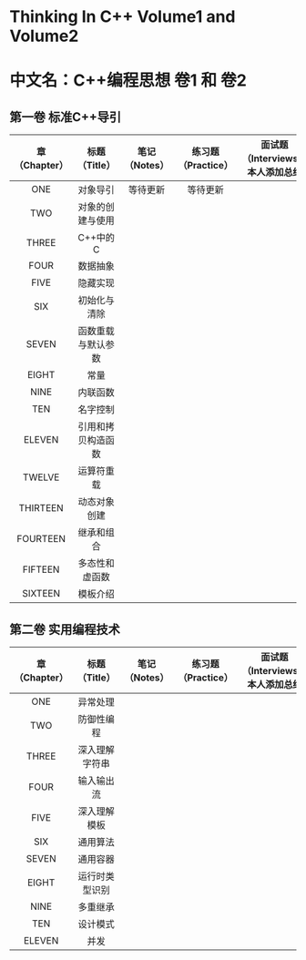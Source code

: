 # Thinking In C++ Volume1 and Volume2 
# 中文名：C++编程思想 卷1 和 卷2 

## 第一卷 标准C++导引
|章（Chapter）|标题（Title）|笔记（Notes）|练习题（Practice）|面试题（Interviews）本人添加总结|
|:--:|:--:|:--:|:--:|:--:|
|ONE|对象导引|等待更新|等待更新|
|TWO|对象的创建与使用|
|THREE|C++中的C|
|FOUR|数据抽象|
|FIVE|隐藏实现|
|SIX|初始化与清除|
|SEVEN|函数重载与默认参数|
|EIGHT|常量|
|NINE|内联函数|
|TEN|名字控制|
|ELEVEN|引用和拷贝构造函数|
|TWELVE|运算符重载|
|THIRTEEN|动态对象创建|
|FOURTEEN|继承和组合|
|FIFTEEN|多态性和虚函数|
|SIXTEEN|模板介绍|


## 第二卷 实用编程技术
|章（Chapter）|标题（Title）|笔记（Notes）|练习题（Practice）|面试题（Interviews）本人添加总结|
|:--:|:--:|:--:|:--:|:--:|
|ONE|异常处理|
|TWO|防御性编程|
|THREE|深入理解字符串|
|FOUR|输入输出流|
|FIVE|深入理解模板|
|SIX|通用算法|
|SEVEN|通用容器|
|EIGHT|运行时类型识别|
|NINE|多重继承|
|TEN|设计模式|
|ELEVEN|并发|


